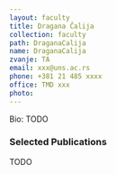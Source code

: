 ```yaml
---
layout: faculty
title: Dragana Čalija
collection: faculty
path: DraganaCalija
name: DraganaCalija
zvanje: TA
email: xxx@uns.ac.rs
phone: +381 21 485 xxxx
office: TMD xxx
photo: 
---
```


Bio: TODO

### Selected Publications

TODO
